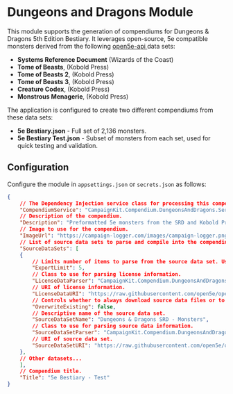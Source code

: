 ﻿
# Dungeons and Dragons Module

This module supports the generation of compendiums for Dungeons & Dragons 5th Edition Bestiary. It leverages open-source, 5e compatible monsters derived from the following [open5e-api ](https://github.com/open5e/open5e-api) data sets:

* **Systems Reference Document** (Wizards of the Coast)
* **Tome of Beasts**, (Kobold Press)
* **Tome of Beasts 2**, (Kobold Press)
* **Tome of Beasts 3**, (Kobold Press)
* **Creature Codex**, (Kobold Press)
* **Monstrous Menagerie**, (Kobold Press)

The application is configured to create two different compendiums from these data sets:

* **5e Bestiary.json** - Full set of 2,136 monsters.
* **5e Bestiary Test.json** - Subset of monsters from each set, used for quick testing and validation.

## Configuration

Configure the module in `appsettings.json` or `secrets.json` as follows:

```json
{
    // The Dependency Injection service class for processing this compendium.
    "CompendiumService": "CampaignKit.Compendium.DungeonsAndDragons.Services.IDungeonsAndDragonsCompendiumService_5e, CampaignKit.Compendium.DungeonsAndDragons.dll",
    // Description of the compendium.
    "Description": "Preformatted 5e monsters from the SRD and Kobold Press.",
    // Image to use for the compendium.
    "ImageUrl": "https://campaign-logger.com/images/campaign-logger.png",
    // List of source data sets to parse and compile into the compendium.
    "SourceDataSets": [
    {
        // Limits number of items to parse from the source data set. Useful for testing purposes.
        "ExportLimit": 5,
        // Class to use for parsing license information.
        "LicenseDataParser": "CampaignKit.Compendium.DungeonsAndDragons.Common.License",
        // URI of license information.
        "LicenseDataURI": "https://raw.githubusercontent.com/open5e/open5e-api/main/data/WOTC_5e_SRD_v5.1/document.json",
        // Controls whether to always download source data files or to only download once.
        "OverwriteExisting": false,
        // Descriptive name of the source data set.
        "SourceDataSetName": "Dungeons & Dragons SRD - Monsters",
        // Class to use for parsing source data information.
        "SourceDataSetParser": "CampaignKit.Compendium.DungeonsAndDragons.SRD.SRDCreature",
        // URI of source data set.
        "SourceDataSetURI": "https://raw.githubusercontent.com/open5e/open5e-api/main/data/WOTC_5e_SRD_v5.1/monsters.json"
    },
    // Other datasets...
    ],
    // Compendium title.
    "Title": "5e Bestiary - Test"
}
```


